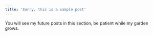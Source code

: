 ```yaml
---
title: 'Sorry, this is a sample post'
---
```


You will see my future posts in this section, be patient while my garden grows.
